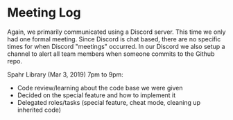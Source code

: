 # Meeting Log

Again, we primarily communicated using a Discord server. This time we only had
one formal meeting. Since Discord is chat based, there are no specific times for
when Discord "meetings" occurred. In our Discord we also setup a
channel to alert all team members when someone commits to the Github repo.

Spahr Library (Mar 3, 2019) 7pm to 9pm:
* Code review/learning about the code base we were given
* Decided on the special feature and how to implement it
* Delegated roles/tasks (special feature, cheat mode, cleaning up inherited code)
